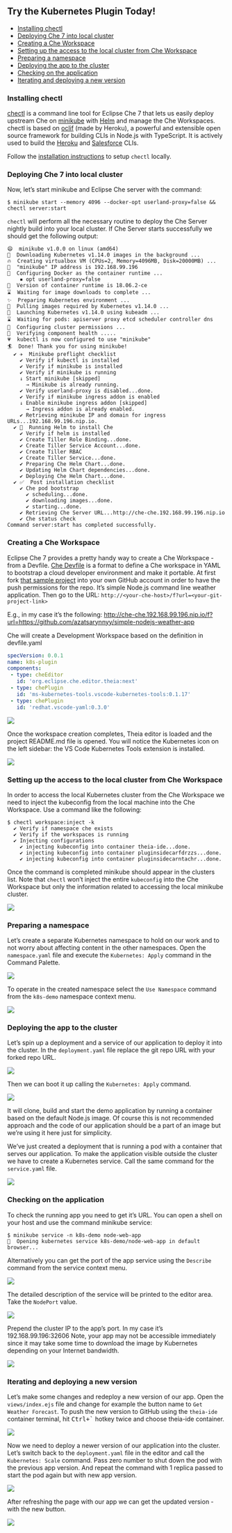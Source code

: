 ## Try the Kubernetes Plugin Today!

- [Installing chectl](#installing-chectl)
- [Deploying Che 7 into local cluster](#deploying-che-7-into-local-cluster)
- [Creating a Che Workspace](#creating-a-che-workspace)
- [Setting up the access to the local cluster from Che Workspace](#setting-up-the-access-to-the-local-cluster-from-che-workspace)
- [Preparing a namespace](#preparing-a-namespace)
- [Deploying the app to the cluster](#deploying-the-app-to-the-cluster)
- [Checking on the application](#checking-on-the-application)
- [Iterating and deploying a new version](#iterating-and-deploying-a-new-version)

### Installing chectl
[chectl](https://github.com/che-incubator/chectl#chectl) is a command line tool for Eclipse Che 7 that lets us easily deploy upstream Che on [minikube](https://github.com/kubernetes/minikube) with [Helm](https://helm.sh) and manage the Che Workspaces.
chectl is based on [oclif](https://oclif.io/) (made by Heroku), a powerful and extensible open source framework for  building CLIs in Node.js with TypeScript. It is actively used to build the [Heroku](https://devcenter.heroku.com/articles/heroku-cli) and [Salesforce](https://developer.salesforce.com/tools/sfdxcli) CLIs.

Follow the [installation instructions](https://github.com/che-incubator/chectl#installation) to setup `chectl` locally.

### Deploying Che 7 into local cluster
Now, let’s start minikube and Eclipse Che server with the command:

```shell
$ minikube start --memory 4096 --docker-opt userland-proxy=false && chectl server:start
```

`chectl` will perform all the necessary routine to deploy the Che Server nightly build into your local cluster.
If Che Server starts successfully we should get the following output:

```shell
😄  minikube v1.0.0 on linux (amd64)
🤹  Downloading Kubernetes v1.14.0 images in the background ...
🔥  Creating virtualbox VM (CPUs=2, Memory=4096MB, Disk=20000MB) ...
📶  "minikube" IP address is 192.168.99.196
🐳  Configuring Docker as the container runtime ...
    ▪ opt userland-proxy=false
🐳  Version of container runtime is 18.06.2-ce
⌛  Waiting for image downloads to complete ...
✨  Preparing Kubernetes environment ...
🚜  Pulling images required by Kubernetes v1.14.0 ...
🚀  Launching Kubernetes v1.14.0 using kubeadm ... 
⌛  Waiting for pods: apiserver proxy etcd scheduler controller dns
🔑  Configuring cluster permissions ...
🤔  Verifying component health .....
💗  kubectl is now configured to use "minikube"
🏄  Done! Thank you for using minikube!
  ✔ ✈️  Minikube preflight checklist
    ✔ Verify if kubectl is installed
    ✔ Verify if minikube is installed
    ✔ Verify if minikube is running
    ↓ Start minikube [skipped]
      → Minikube is already running.
    ✔ Verify userland-proxy is disabled...done.
    ✔ Verify if minikube ingress addon is enabled
    ↓ Enable minikube ingress addon [skipped]
      → Ingress addon is already enabled.
    ✔ Retrieving minikube IP and domain for ingress URLs...192.168.99.196.nip.io.
  ✔ 🏃‍  Running Helm to install Che
    ✔ Verify if helm is installed
    ✔ Create Tiller Role Binding...done.
    ✔ Create Tiller Service Account...done.
    ✔ Create Tiller RBAC
    ✔ Create Tiller Service...done.
    ✔ Preparing Che Helm Chart...done.
    ✔ Updating Helm Chart dependencies...done.
    ✔ Deploying Che Helm Chart...done.
  ✔ ✅  Post installation checklist
    ✔ Che pod bootstrap
      ✔ scheduling...done.
      ✔ downloading images...done.
      ✔ starting...done.
    ✔ Retrieving Che Server URL...http://che-che.192.168.99.196.nip.io
    ✔ Che status check
Command server:start has completed successfully.
```

### Creating a Che Workspace
Eclipse Che 7 provides a pretty handy way to create a Che Workspace - from a Devfile. [Che Devfile](https://redhat-developer.github.io/devfile/) is a format to define a Che workspace in YAML to bootstrap a cloud developer environment and make it portable.
At first fork [that sample project](https://github.com/azatsarynnyy/simple-nodejs-weather-app) into your own GitHub account in order to have the push permissions for the repo. It’s simple Node.js command line weather application.
Then go to the URL:
`http://<your-che-host>/f?url=<your-git-project-link>`

E.g., in my case it’s the following:
http://che-che.192.168.99.196.nip.io/f?url=https://github.com/azatsarynnyy/simple-nodejs-weather-app

Che will create a Development Workspace based on the definition in devfile.yaml
```yaml
specVersion: 0.0.1
name: k8s-plugin
components:
 - type: cheEditor
   id: 'org.eclipse.che.editor.theia:next'
 - type: chePlugin
   id: 'ms-kubernetes-tools.vscode-kubernetes-tools:0.1.17'
 - type: chePlugin
   id: 'redhat.vscode-yaml:0.3.0'
```

![](images/img1.png)

Once the workspace creation completes, Theia editor is loaded and the project README.md file is opened. You will notice the Kubernetes icon on the left sidebar: the VS Code Kubernetes Tools extension is installed. 

![](images/img2.png)

### Setting up the access to the local cluster from Che Workspace
In order to access the local Kubernetes cluster from the Che Workspace we need to inject the kubeconfig from the local machine into the Che Workspace. Use a command like the following:

```shell
$ chectl workspace:inject -k
  ✔ Verify if namespace che exists
  ✔ Verify if the workspaces is running
  ✔ Injecting configurations
    ✔ injecting kubeconfig into container theia-ide...done.
    ✔ injecting kubeconfig into container pluginsidecarfdrzzs...done.
    ✔ injecting kubeconfig into container pluginsidecarntachr...done.
```

Once the command is completed minikube should appear in the clusters list. Note that `chectl` won’t inject the entire `kubeconfig` into the Che Workspace but only the information related to accessing the local minikube cluster.

![](images/img3.png)

### Preparing a namespace
Let’s create a separate Kubernetes namespace to hold on our work and to not worry about affecting content in the other namespaces. Open the `namespace.yaml` file and execute the `Kubernetes: Apply` command in the Command Palette.

![](images/img4.gif)

To operate in the created namespace select the `Use Namespace` command from the `k8s-demo` namespace context menu.

![](images/img5.gif)

### Deploying the app to the cluster
Let’s spin up a deployment and a service of our application to deploy it into the cluster. In the `deployment.yaml` file replace the git repo URL with your forked repo URL.

![](images/img6.png)

Then we can boot it up calling the `Kubernetes: Apply` command.

![](images/img7.gif)

It will clone, build and start the demo application by running a container based on the default Node.js image. Of course this is not recommended approach and the code of our application should be a part of an image but we’re using it here just for simplicity.

We’ve just created a deployment that is running a pod with a container that serves our application. To make the application visible outside the cluster we have to create a Kubernetes service. Call the same command for the `service.yaml` file.

![](images/img8.png)

### Checking on the application
To check the running app you need to get it’s URL. You can open a shell on your host and use the command minikube service:

```shell
$ minikube service -n k8s-demo node-web-app
🎉  Opening kubernetes service k8s-demo/node-web-app in default browser...
```

Alternatively you can get the port of the app service using the `Describe` command from the service context menu.

![](images/img9.png)

The detailed description of the service will be printed to the editor area. Take the `NodePort` value.

![](images/img10.png)

Prepend the cluster IP to the app’s port. In my case it’s 192.168.99.196:32606
Note, your app may not be accessible immediately since it may take some time to download the image by Kubernetes depending on your Internet bandwidth.

![](images/img11.gif)

### Iterating and deploying a new version
Let’s make some changes and redeploy a new version of our app. Open the `views/index.ejs` file and change for example the button name to `Get Weather Forecast`. To push the new version to GitHub using the `theia-ide` container terminal, hit <kbd>Ctrl+`</kbd> hotkey twice and choose theia-ide container.

![](images/img12.png)

Now we need to deploy a newer version of our application into the cluster. Let’s switch back to the `deployment.yaml` file in the editor and call the `Kubernetes: Scale` command. Pass zero number to shut down the pod with the previous app version. And repeat the command with 1 replica passed to start the pod again but with new app version.

![](images/img13.gif)

After refreshing the page with our app we can get the updated version - with the new button.

![](images/img14.gif)
